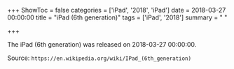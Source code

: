 +++
ShowToc = false
categories = ['iPad', '2018', 'iPad']
date = 2018-03-27 00:00:00
title = "iPad (6th generation)"
tags = ['iPad', '2018']
summary = " "

+++

The iPad (6th generation) was released on 2018-03-27 00:00:00.

Source: `https://en.wikipedia.org/wiki/IPad_(6th_generation)`
